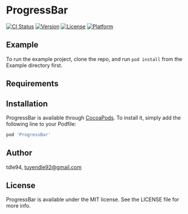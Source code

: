# ProgressBar

[![CI Status](https://img.shields.io/travis/tdle94/ProgressBar.svg?style=flat)](https://travis-ci.org/tdle94/ProgressBar)
[![Version](https://img.shields.io/cocoapods/v/ProgressBar.svg?style=flat)](https://cocoapods.org/pods/ProgressBar)
[![License](https://img.shields.io/cocoapods/l/ProgressBar.svg?style=flat)](https://cocoapods.org/pods/ProgressBar)
[![Platform](https://img.shields.io/cocoapods/p/ProgressBar.svg?style=flat)](https://cocoapods.org/pods/ProgressBar)

## Example

To run the example project, clone the repo, and run `pod install` from the Example directory first.

## Requirements

## Installation

ProgressBar is available through [CocoaPods](https://cocoapods.org). To install
it, simply add the following line to your Podfile:

```ruby
pod 'ProgressBar'
```

## Author

tdle94, tuyendle92@gmail.com

## License

ProgressBar is available under the MIT license. See the LICENSE file for more info.

